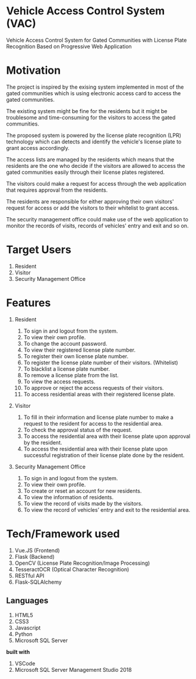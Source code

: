 # Vehicle Access Control System (VAC)
Vehicle Access Control System for Gated Communities with License Plate Recognition Based on Progressive Web Application

# Motivation
The project is inspired by the exising system implemented in most of the gated communities which is using electronic access card to access the gated communities.

The existing system might be fine for the residents but it might be troublesome and time-consuming for the visitors to access the gated communities. 

The proposed system is powered by the license plate recognition (LPR) technology which can detects and identify the vehicle's license plate to grant access accordingly.

The access lists are managed by the residents which means that the residents are the one who decide if the visitors are allowed to access the gated communities easily through their license plates registered.

The visitors could make a request for access through the web application that requires approval from the residents.

The residents are responsible for either approving their own visitors' request for access or add the visitors to their whitelist to grant access.

The security management office could make use of the web application to monitor the records of visits, records of vehicles' entry and exit and so on.

# Target Users
1. Resident
2. Visitor
3. Security Management Office

# Features
1. Resident
    1. To sign in and logout from the system.
    1. To view their own profile.
    1. To change the account password.
    1. To view their registered license plate number.
    1. To register their own license plate number.
    1. To register the license plate number of their visitors. (Whitelist)
    1. To blacklist a license plate number.
    1. To remove a license plate from the list.
    1. To view the access requests.
    1. To approve or reject the access requests of their visitors.
    1. To access residential areas with their registered license plate.
  
2. Visitor
    1. To fill in their information and license plate number to make a request to the resident for
access to the residential area.
    2. To check the approval status of the request.
    3. To access the residential area with their license plate upon approval by the resident.
    4. To access the residential area with their license plate upon successful registration of their
license plate done by the resident. 

3. Security Management Office
    1. To sign in and logout from the system.
    2. To view their own profile.
    3. To create or reset an account for new residents.
    4. To view the information of residents.
    5. To view the record of visits made by the visitors.
    6. To view the record of vehicles’ entry and exit to the residential area. 

# Tech/Framework used
1. Vue.JS (Frontend)
2. Flask (Backend)
3. OpenCV (License Plate Recognition/Image Processing)
4. TesseractOCR (Optical Character Recognition)
5. RESTful API
6. Flask-SQLAlchemy

## Languages
1. HTML5
2. CSS3
3. Javascript
4. Python
5. Microsoft SQL Server

**built with**
1. VSCode
2. Microsoft SQL Server Management Studio 2018



 
